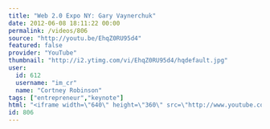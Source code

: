 ```yaml
---
title: "Web 2.0 Expo NY: Gary Vaynerchuk"
date: 2012-06-08 18:11:22 00:00
permalink: /videos/806
source: "http://youtu.be/EhqZ0RU95d4"
featured: false
provider: "YouTube"
thumbnail: "http://i2.ytimg.com/vi/EhqZ0RU95d4/hqdefault.jpg"
user:
  id: 612
  username: "im_cr"
  name: "Cortney Robinson"
tags: ["entrepreneur","keynote"]
html: "<iframe width=\"640\" height=\"360\" src=\"http://www.youtube.com/embed/EhqZ0RU95d4?wmode=transparent&fs=1&feature=oembed\" frameborder=\"0\" allowfullscreen></iframe>"
id: 806
---
```


